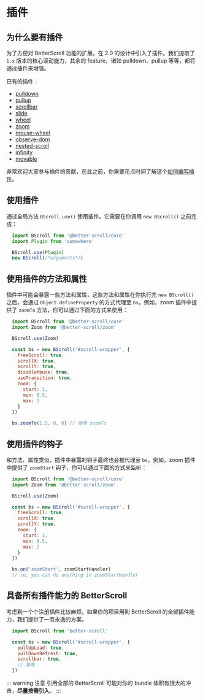 # 插件

## 为什么要有插件

为了方便对 BetterScroll 功能的扩展，在 2.0 的设计中引入了插件。我们提取了 `1.x` 版本的核心滚动能力，其余的 feature，诸如 pulldown、pullup 等等，都将通过插件来增强。

已有的插件：
- [pulldown](./pulldown.html)
- [pullup](./pullup.html)
- [scrollbar](./scroll-bar.html)
- [slide](./slide.html)
- [wheel](./wheel.html)
- [zoom](./zoom.html)
- [mouse-wheel](./mouse-wheel.html)
- [observe-dom](./observe-dom.html)
- [nested-scroll](./nested-scroll.html)
- [infinity](./infinity.html)
- [movable](./movable.html)

非常欢迎大家参与插件的贡献，在此之前，你需要花点时间了解这个[如何编写插件](./how-to-write.html)。

## 使用插件

通过全局方法 `BScroll.use()` 使用插件。它需要在你调用 `new BScroll()` 之前完成：

```js
  import BScroll from '@better-scroll/core'
  import Plugin from 'somewhere'

  BScroll.use(Plugin)
  new BScroll(/*arguments*/)
```

## 使用插件的方法和属性

插件中可能会暴露一些方法和属性，这些方法和属性在你执行完 `new BScroll()` 之后，会通过 `Object.defineProperty` 的方式代理至 `bs`。例如，zoom 插件中提供了 `zoomTo` 方法，你可以通过下面的方式来使用：

```js
  import BScroll from '@better-scroll/core'
  import Zoom from '@better-scroll/zoom'

  BScroll.use(Zoom)

  const bs = new BScroll('#scroll-wrapper', {
    freeScroll: true,
    scrollX: true,
    scrollY: true,
    disableMouse: true,
    useTransition: true,
    zoom: {
      start: 1,
      min: 0.5,
      max: 2
    }
  })

  bs.zoomTo(1.5, 0, 0) // 使用 zoomTo
```

## 使用插件的钩子

和方法、属性类似，插件中暴露的钩子最终也会被代理至 `bs`。例如，zoom 插件中提供了 `zoomStart` 钩子，你可以通过下面的方式来监听：

```js
  import BScroll from '@better-scroll/core'
  import Zoom from '@better-scroll/zoom'

  BScroll.use(Zoom)

  const bs = new BScroll('#scroll-wrapper', {
    freeScroll: true,
    scrollX: true,
    scrollY: true,
    zoom: {
      start: 1,
      min: 0.5,
      max: 2
    }
  })

  bs.on('zoomStart', zoomStartHandler)
  // so, you can do anything in zoomStartHandler
```

## 具备所有插件能力的 BetterScroll

考虑到一个个注册插件比较麻烦，如果你的项目用到 BetterScroll 的全部插件能力，我们提供了一劳永逸的方案。


```js
  import BScroll from 'better-scroll'

  const bs = new BScroll('#scroll-wrapper', {
    pullUpLoad: true,
    pullDownRefresh: true,
    scrollbar: true,
    // 等等
  })
```

::: warning 注意
引用全部的 BetterScroll 可能对你的 bundle 体积有很大的冲击，**尽量按需引入**。
:::